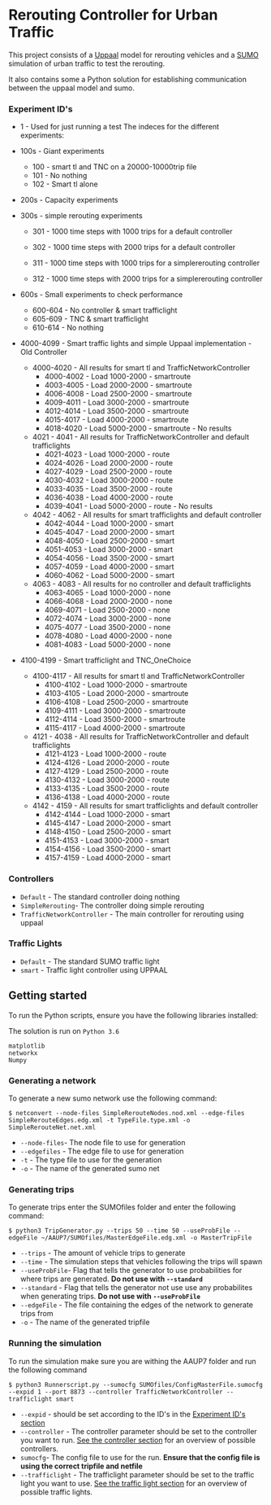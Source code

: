 # Rerouting Controller for Urban Traffic #

This project consists of a [Uppaal](http://www.uppaal.org/) model for rerouting vehicles and a [SUMO](https://www.dlr.de/ts/en/desktopdefault.aspx/tabid-9883/16931_read-41000/) simulation of urban traffic to test the rerouting.

It also contains some a Python solution for establishing communication between the uppaal model and sumo.

### Experiment ID's

* 1 - Used for just running a test
The indeces for the different experiments:
* 100s - Giant experiments
    - 100 - smart tl and TNC on a 20000-10000trip file
    - 101 - No nothing
    - 102 - Smart tl alone
* 200s - Capacity experiments
    
* 300s - simple rerouting experiments
    - 301 - 1000 time steps with 1000 trips for a default controller
    - 302 - 1000 time steps with 2000 trips for a default controller

    - 311 - 1000 time steps with 1000 trips for a simplererouting controller
    - 312 - 1000 time steps with 2000 trips for a simplererouting controller

* 600s - Small experiments to check performance
    - 600-604 - No controller & smart trafficlight
    - 605-609 - TNC & smart trafficlight
    - 610-614 - No nothing

* 4000-4099 - Smart traffic lights and simple Uppaal implementation - Old Controller
    - 4000-4020 - All results for smart tl and TrafficNetworkController
        - 4000-4002 - Load 1000-2000 - smartroute
        - 4003-4005 - Load 2000-2000 - smartroute
        - 4006-4008 - Load 2500-2000 - smartroute
        - 4009-4011 - Load 3000-2000 - smartroute
        - 4012-4014 - Load 3500-2000 - smartroute
        - 4015-4017 - Load 4000-2000 - smartroute
        - 4018-4020 - Load 5000-2000 - smartroute - No results
    - 4021 - 4041 - All results for TrafficNetworkController and default trafficlights
        - 4021-4023 - Load 1000-2000 - route
        - 4024-4026 - Load 2000-2000 - route
        - 4027-4029 - Load 2500-2000 - route
        - 4030-4032 - Load 3000-2000 - route
        - 4033-4035 - Load 3500-2000 - route
        - 4036-4038 - Load 4000-2000 - route
        - 4039-4041 - Load 5000-2000 - route - No results
    - 4042 - 4062 - All results for smart trafficlights and default controller
        - 4042-4044 - Load 1000-2000 - smart
        - 4045-4047 - Load 2000-2000 - smart
        - 4048-4050 - Load 2500-2000 - smart
        - 4051-4053 - Load 3000-2000 - smart
        - 4054-4056 - Load 3500-2000 - smart
        - 4057-4059 - Load 4000-2000 - smart
        - 4060-4062 - Load 5000-2000 - smart
    - 4063 - 4083 - All results for no controller and default trafficlights
        - 4063-4065 - Load 1000-2000 - none
        - 4066-4068 - Load 2000-2000 - none
        - 4069-4071 - Load 2500-2000 - none
        - 4072-4074 - Load 3000-2000 - none
        - 4075-4077 - Load 3500-2000 - none
        - 4078-4080 - Load 4000-2000 - none
        - 4081-4083 - Load 5000-2000 - none

* 4100-4199 - Smart trafficlight and TNC_OneChoice
    - 4100-4117 - All results for smart tl and TrafficNetworkController
        - 4100-4102 - Load 1000-2000 - smartroute
        - 4103-4105 - Load 2000-2000 - smartroute
        - 4106-4108 - Load 2500-2000 - smartroute
        - 4109-4111 - Load 3000-2000 - smartroute
        - 4112-4114 - Load 3500-2000 - smartroute
        - 4115-4117 - Load 4000-2000 - smartroute
    - 4121 - 4038 - All results for TrafficNetworkController and default trafficlights
        - 4121-4123 - Load 1000-2000 - route
        - 4124-4126 - Load 2000-2000 - route
        - 4127-4129 - Load 2500-2000 - route
        - 4130-4132 - Load 3000-2000 - route
        - 4133-4135 - Load 3500-2000 - route
        - 4136-4138 - Load 4000-2000 - route
    - 4142 - 4159 - All results for smart trafficlights and default controller
        - 4142-4144 - Load 1000-2000 - smart
        - 4145-4147 - Load 2000-2000 - smart
        - 4148-4150 - Load 2500-2000 - smart
        - 4151-4153 - Load 3000-2000 - smart
        - 4154-4156 - Load 3500-2000 - smart
        - 4157-4159 - Load 4000-2000 - smart

### Controllers

* `Default` - The standard controller doing nothing
* `SimpleRerouting`- The controller doing simple rerouting 
* `TrafficNetworkController` - The main controller for rerouting using uppaal

### Traffic Lights
* `Default` - The standard SUMO traffic light
* `smart` - Traffic light controller using UPPAAL

## Getting started

To run the Python scripts, ensure you have the following libraries installed:

The solution is run on `Python 3.6`

```
matplotlib
networkx
Numpy
```

### Generating a network

To generate a new sumo network use the following command:

```
$ netconvert --node-files SimpleRerouteNodes.nod.xml --edge-files SimpleRerouteEdges.edg.xml -t TypeFile.type.xml -o SimpleRerouteNet.net.xml
```
* `--node-files`- The node file to use for generation
* `--edgefiles` - The edge file to use for generation
* `-t` - The type file to use for the generation
* `-o` - The name of the generated sumo net 

### Generating trips

To generate trips enter the SUMOfiles folder and enter the following command: 

```
$ python3 TripGenerator.py --trips 50 --time 50 --useProbFile --edgeFile ~/AAUP7/SUMOfiles/MasterEdgeFile.edg.xml -o MasterTripFile
```
* `--trips` - The amount of vehicle trips to generate
* `--time` - The simulation steps that vehicles following the trips will spawn
* `--useProbFile`- Flag that tells the generator to use probabilities for where trips are generated. **Do not use with `--standard`**
* `--standard` - Flag that tells the generator not use use any probabilites when generating trips. **Do not use with `--useProbFile`**
* `--edgeFile` - The file containing the edges of the network to generate trips from
* `-o` - The name of the generated tripfile 


### Running the simulation

To run the simulation make sure you are withing the AAUP7 folder and run the following command

```
$ python3 Runnerscript.py --sumocfg SUMOfiles/ConfigMasterFile.sumocfg --expid 1 --port 8873 --controller TrafficNetworkController --trafficlight smart
```
* `--expid` - should be set according to the ID's in the [Experiment ID's section](#experiment-ids) 
* `--controller` - The controller parameter should be set to the controller you want to run. [See the controller section](#controllers) for an overview of possible controllers.
* `sumocfg`- The config file to use for the run. **Ensure that the config file is using the correct tripfile and netfile**
* `--trafficlight` - The trafficlight parameter should be set to the traffic light you want to use. [See the traffic light section](#traffic-lights) for an overview of possible traffic lights.



